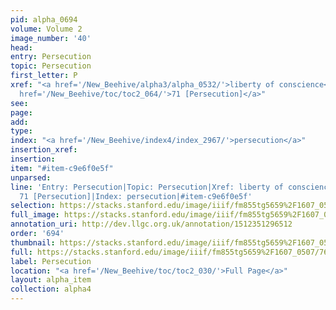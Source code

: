 ```yaml
---
pid: alpha_0694
volume: Volume 2
image_number: '40'
head: 
entry: Persecution
topic: Persecution
first_letter: P
xref: "<a href='/New_Beehive/alpha3/alpha_0532/'>liberty of conscience</a>|Compulsion|<a
  href='/New_Beehive/toc/toc2_064/'>71 [Persecution]</a>"
see: 
page: 
add: 
type: 
index: "<a href='/New_Beehive/index4/index_2967/'>persecution</a>"
insertion_xref: 
insertion: 
item: "#item-c9e6f0e5f"
unparsed: 
line: 'Entry: Persecution|Topic: Persecution|Xref: liberty of conscience|Xref: Compulsion|Xref:
  71 [Persecution]|Index: persecution|#item-c9e6f0e5f'
selection: https://stacks.stanford.edu/image/iiif/fm855tg5659%2F1607_0507/765,400,3058,683/full/0/default.jpg
full_image: https://stacks.stanford.edu/image/iiif/fm855tg5659%2F1607_0507/full/full/0/default.jpg
annotation_uri: http://dev.llgc.org.uk/annotation/1512351296512
order: '694'
thumbnail: https://stacks.stanford.edu/image/iiif/fm855tg5659%2F1607_0507/765,400,600,180/250,/0/default.jpg
full: https://stacks.stanford.edu/image/iiif/fm855tg5659%2F1607_0507/765,400,3058,683/full/0/default.jpg
label: Persecution
location: "<a href='/New_Beehive/toc/toc2_030/'>Full Page</a>"
layout: alpha_item
collection: alpha4
---
```

